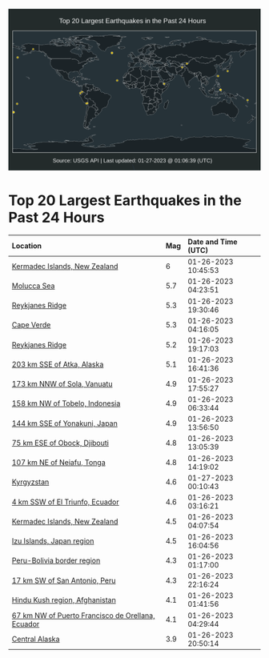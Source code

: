 ![Map](./map.png)

# Top 20 Largest Earthquakes in the Past 24 Hours

| Location | Mag | Date and Time (UTC) |
|:---|:---|:---|
| [Kermadec Islands, New Zealand](https://earthquake.usgs.gov/earthquakes/eventpage/us6000jjcy) | 6 | 01-26-2023 10:45:53 |
| [Molucca Sea](https://earthquake.usgs.gov/earthquakes/eventpage/us6000jjbj) | 5.7 | 01-26-2023 04:23:51 |
| [Reykjanes Ridge](https://earthquake.usgs.gov/earthquakes/eventpage/us6000jjj3) | 5.3 | 01-26-2023 19:30:46 |
| [Cape Verde](https://earthquake.usgs.gov/earthquakes/eventpage/us6000jjbh) | 5.3 | 01-26-2023 04:16:05 |
| [Reykjanes Ridge](https://earthquake.usgs.gov/earthquakes/eventpage/us6000jjj0) | 5.2 | 01-26-2023 19:17:03 |
| [203 km SSE of Atka, Alaska](https://earthquake.usgs.gov/earthquakes/eventpage/us6000jjid) | 5.1 | 01-26-2023 16:41:36 |
| [173 km NNW of Sola, Vanuatu](https://earthquake.usgs.gov/earthquakes/eventpage/us6000jjim) | 4.9 | 01-26-2023 17:55:27 |
| [158 km NW of Tobelo, Indonesia](https://earthquake.usgs.gov/earthquakes/eventpage/us6000jjce) | 4.9 | 01-26-2023 06:33:44 |
| [144 km SSE of Yonakuni, Japan](https://earthquake.usgs.gov/earthquakes/eventpage/us6000jjfs) | 4.9 | 01-26-2023 13:56:50 |
| [75 km ESE of Obock, Djibouti](https://earthquake.usgs.gov/earthquakes/eventpage/us6000jjdl) | 4.8 | 01-26-2023 13:05:39 |
| [107 km NE of Neiafu, Tonga](https://earthquake.usgs.gov/earthquakes/eventpage/us6000jjfu) | 4.8 | 01-26-2023 14:19:02 |
| [Kyrgyzstan](https://earthquake.usgs.gov/earthquakes/eventpage/us6000jjkp) | 4.6 | 01-27-2023 00:10:43 |
| [4 km SSW of El Triunfo, Ecuador](https://earthquake.usgs.gov/earthquakes/eventpage/us6000jjb9) | 4.6 | 01-26-2023 03:16:21 |
| [Kermadec Islands, New Zealand](https://earthquake.usgs.gov/earthquakes/eventpage/us6000jjbd) | 4.5 | 01-26-2023 04:07:54 |
| [Izu Islands, Japan region](https://earthquake.usgs.gov/earthquakes/eventpage/us6000jjgm) | 4.5 | 01-26-2023 16:04:56 |
| [Peru-Bolivia border region](https://earthquake.usgs.gov/earthquakes/eventpage/us6000jjb1) | 4.3 | 01-26-2023 01:17:00 |
| [17 km SW of San Antonio, Peru](https://earthquake.usgs.gov/earthquakes/eventpage/us6000jjk4) | 4.3 | 01-26-2023 22:16:24 |
| [Hindu Kush region, Afghanistan](https://earthquake.usgs.gov/earthquakes/eventpage/us6000jjb5) | 4.1 | 01-26-2023 01:41:56 |
| [67 km NW of Puerto Francisco de Orellana, Ecuador](https://earthquake.usgs.gov/earthquakes/eventpage/us6000jjbm) | 4.1 | 01-26-2023 04:29:44 |
| [Central Alaska](https://earthquake.usgs.gov/earthquakes/eventpage/ak02317c6fu9) | 3.9 | 01-26-2023 20:50:14 |
